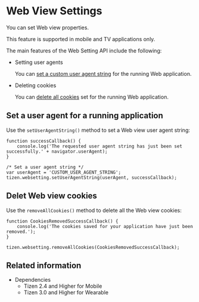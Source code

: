 # Web View Settings

You can set Web view properties.

This feature is supported in mobile and TV applications only.

The main features of the Web Setting API include the following:

- Setting user agents

  You can [set a custom user agent string](#setting-a-user-agent-for-a-running-application) for the running Web application.

- Deleting cookies

  You can [delete all cookies](#deleting-web-view-cookies) set for the running Web application.

## Set a user agent for a running application

Use the `setUserAgentString()` method to set a Web view user agent string:

```
function successCallback() {
    console.log('The requested user agent string has just been set successfully.' + navigator.userAgent);
}

/* Set a user agent string */
var userAgent = 'CUSTOM_USER_AGENT_STRING';
tizen.websetting.setUserAgentString(userAgent, successCallback);
```

## Delet Web view cookies

Use the `removeAllCookies()` method to delete all the Web view cookies:

```
function CookiesRemovedSuccessCallback() {
    console.log('The cookies saved for your application have just been removed.');
}

tizen.websetting.removeAllCookies(CookiesRemovedSuccessCallback);
```

## Related information
* Dependencies
  - Tizen 2.4 and Higher for Mobile
  - Tizen 3.0 and Higher for Wearable
